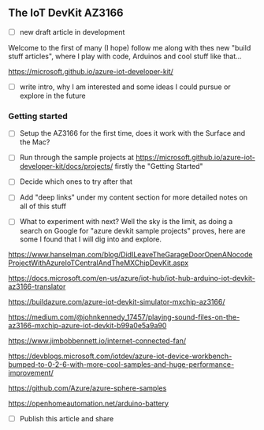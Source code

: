 ## The IoT DevKit AZ3166

- [ ] new draft article in development

Welcome to the first of many (I hope) follow me along with thes new "build stuff articles", where I play with code, Arduinos and cool stuff like that...

https://microsoft.github.io/azure-iot-developer-kit/

- [ ] write intro, why I am interested and some ideas I could pursue or explore in the future

### Getting started

- [ ] Setup the AZ3166 for the first time, does it work with the Surface and the Mac?
- [ ] Run through the sample projects at https://microsoft.github.io/azure-iot-developer-kit/docs/projects/ firstly the "Getting Started"
- [ ] Decide which ones to try after that
- [ ] Add "deep links" under my content section for more detailed notes on all of this stuff

- [ ] What to experiment with next? Well the sky is the limit, as doing a search on Google for "azure devkit sample projects" proves, here are some I found that I will dig into and explore.

https://www.hanselman.com/blog/DidILeaveTheGarageDoorOpenANocodeProjectWithAzureIoTCentralAndTheMXChipDevKit.aspx

https://docs.microsoft.com/en-us/azure/iot-hub/iot-hub-arduino-iot-devkit-az3166-translator

https://buildazure.com/azure-iot-devkit-simulator-mxchip-az3166/

https://medium.com/@johnkennedy_17457/playing-sound-files-on-the-az3166-mxchip-azure-iot-devkit-b99a0e5a9a90

https://www.jimbobbennett.io/internet-connected-fan/

https://devblogs.microsoft.com/iotdev/azure-iot-device-workbench-bumped-to-0-2-6-with-more-cool-samples-and-huge-performance-improvement/

https://github.com/Azure/azure-sphere-samples

https://openhomeautomation.net/arduino-battery

- [ ] Publish this article and share